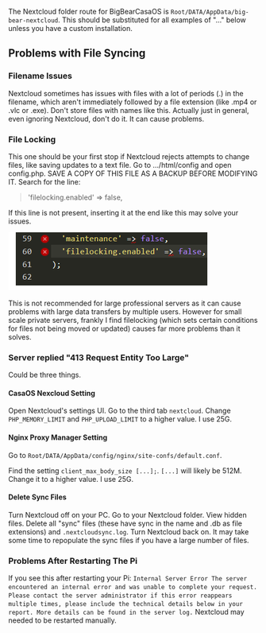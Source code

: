 The Nextcloud folder route for BigBearCasaOS is `Root/DATA/AppData/big-bear-nextcloud`. This should be substituted for all examples of "..." below unless you have a custom installation.

## __Problems with File Syncing__

### __Filename Issues__

Nextcloud sometimes has issues with files with a lot of periods (.) in the filename, which aren't immediately followed by a file extension (like .mp4 or .vlc or .exe). Don't store files with names like this. Actually just in general, even ignoring Nextcloud, don't do it. It can cause problems.

### __File Locking__

This one should be your first stop if Nextcloud rejects attempts to change files, like saving updates to a text file. Go to .../html/config and open config.php. SAVE A COPY OF THIS FILE AS A BACKUP BEFORE MODIFYING IT. Search for the line:

> 'filelocking.enabled' => false,

If this line is not present, inserting it at the end like this may solve your issues.

![](https://github.com/MythicAptronym/Locus-Server/blob/ca06006ce596831c9928df763755113e73a7a8ef/Images_Repository/Nextcloud_Filelocking.png)

This is not recommended for large professional servers as it can cause problems with large data transfers by multiple users. However for small scale private servers, frankly I find filelocking (which sets certain conditions for files not being moved or updated) causes far more problems than it solves.

### __Server replied "413 Request Entity Too Large"__

Could be three things. 

#### __CasaOS Nexcloud Setting__

Open Nextcloud's settings UI. Go to the third tab `nextcloud`. Change `PHP_MEMORY_LIMIT` and `PHP_UPLOAD_LIMIT` to a higher value. I use 25G.

#### __Nginx Proxy Manager Setting__

Go to `Root/DATA/AppData/config/nginx/site-confs/default.conf`.

Find the setting `client_max_body_size [...];`. `[...]` will likely be 512M. Change it to a higher value. I use 25G. 

#### __Delete Sync Files__

Turn Nextcloud off on your PC. Go to your Nextcloud folder. View hidden files. Delete all "sync" files (these have sync in the name and .db as file extensions) and `.nextcloudsync.log`. Turn Nextcloud back on. It may take some time to repopulate the sync files if you have a large number of files.

### __Problems After Restarting The Pi__

If you see this after restarting your Pi:
`Internal Server Error
The server encountered an internal error and was unable to complete your request.
Please contact the server administrator if this error reappears multiple times, please include the technical details below in your report.
More details can be found in the server log.`
Nextcloud may needed to be restarted manually.
